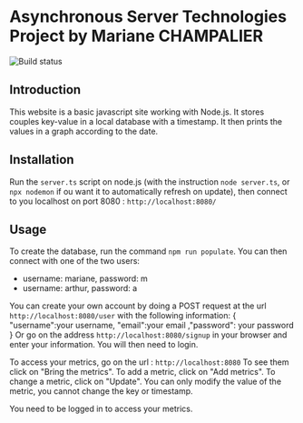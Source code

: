 
# Asynchronous Server Technologies Project by Mariane CHAMPALIER

![Build status](https://travis-ci.org/Myhrchan/AST_TP1.svg?branch=master)

## Introduction
This website is a basic javascript site working with Node.js.
It stores couples key-value in a local database with a timestamp.
It then prints the values in a graph according to the date.


## Installation
Run the `server.ts` script on node.js (with the instruction `node server.ts`, or `npx nodemon` if ou want it to automatically refresh on update), then connect to you localhost on port 8080 : `http://localhost:8080/`

## Usage
To create the database, run the command `npm run populate`.
You can then connect with one of the two users:
- username: mariane, password: m
- username: arthur, password: a

You can create your own account by doing a POST request at the url `http://localhost:8080/user` with the following information:
  { "username":your username, "email":your email ,"password": your password }
Or go on the address `http://localhost:8080/signup` in your browser and enter your information.
You will then need to login.

To access your metrics, go on the url : `http://localhost:8080`
To see them click on "Bring the metrics". 
To add a metric, click on "Add metrics".
To change a metric, click on "Update". You can only modify the value of the metric, you cannot change the key or timestamp.

You need to be logged in to access your metrics.